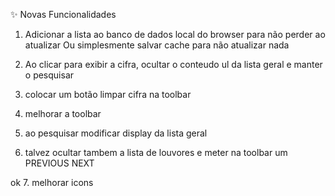 ✨ Novas Funcionalidades

1.  Adicionar a lista ao banco de dados local do browser para não perder ao atualizar
    Ou simplesmente salvar cache para não atualizar nada

2. Ao clicar para exibir a cifra, ocultar o conteudo ul da lista geral e manter o pesquisar

3. colocar um botão limpar cifra na toolbar

4. melhorar a toolbar

5. ao pesquisar modificar display da lista geral

6. talvez ocultar tambem a lista de louvores e meter na toolbar um PREVIOUS NEXT

ok 7. melhorar icons





